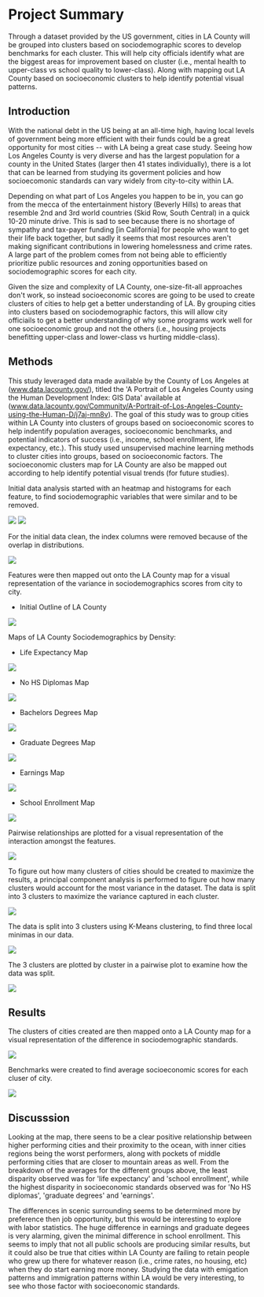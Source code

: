 # Project Summary
Through a dataset provided by the US government, cities in LA County will be grouped into clusters based on sociodemographic scores to develop benchmarks for each cluster. This will help city officials identify what are the biggest areas for improvement based on cluster (i.e., mental health to upper-class vs school quality to lower-class). Along with mapping out LA County based on socioeconomic clusters to help identify potential visual patterns.


## Introduction

With the national debt in the US being at an all-time high, having local levels of government being more efficient with their funds could be a great opportunity for most cities -- with LA being a great case study. Seeing how Los Angeles County is very diverse and has the largest population for a county in the United States (larger then 41 states individually), there is a lot that can be learned from studying its goverment policies and how socioecomonic standards can vary widely from city-to-city within LA. 

Depending on what part of Los Angeles you happen to be in, you can go from the mecca of the entertainment history (Beverly Hills) to areas that resemble 2nd and 3rd world countries (Skid Row, South Central) in a quick 10-20 minute drive. This is sad to see because there is no shortage of sympathy and tax-payer funding [in California] for people who want to get their life back together, but sadly it seems that most resources aren't making significant contributions in lowering homelessness and crime rates. A large part of the problem comes from not being able to efficiently prioritize public resources and zoning opportunities based on sociodemographic scores for each city. 

Given the size and complexity of LA County, one-size-fit-all approaches don't work, so instead socioeconomic scores are going to be used to create clusters of cities to help get a better understanding of LA. By grouping cities into clusters based on sociodemographic factors, this will allow city officiails to get a better understanding of why some programs work well for one socioeconomic group and not the others (i.e., housing projects benefitting upper-class and lower-class vs hurting middle-class). 

## Methods

This study leveraged data made available by the County of Los Angeles at (www.data.lacounty.gov/), titled the 'A Portrait of Los Angeles County using the Human Development Index: GIS Data' available at (www.data.lacounty.gov/Community/A-Portrait-of-Los-Angeles-County-using-the-Human-D/j7aj-mn8v). The goal of this study was to group cities within LA County into clusters of groups based on socioeconomic scores to help indentify population averages, socioeconomic benchmarks, and potential indicators of success (i.e., income, school enrollment, life expectancy, etc.). This study used unsupervised machine learning methods to cluster cities into groups, based on socioeconomic factors. The socioeconomic clusters map for LA County are also be mapped out according to help identify potential visual trends (for future studies).

Initial data analysis started with an heatmap and histograms for each feature, to find sociodemographic variables that were similar and to be removed.

![](Images/LA%20County%20Heatmap.PNG)
![](Images/LA%20County%20Histograms.png)

For the initial data clean, the index columns were removed because of the overlap in distributions.

![](Images/LA%20County%20Heatmap%20Model.PNG)

Features were then mapped out onto the LA County map for a visual representation of the variance in sociodemographics scores from city to city.

- Initial Outline of LA County

![](Images/LA%20County%20Map.PNG)

Maps of LA County Sociodemographics by Density:

- Life Expectancy Map

![](Images/LA%20County%20Map%20-%20Life%20Expectancy.PNG)

- No HS Diplomas Map

![](Images/LA%20County%20Map%20-%20No%20HS%20Diplomas.PNG)

- Bachelors Degrees Map

![](Images/LA%20County%20Map%20-%20Bachelors%20Degrees.PNG)

- Graduate Degrees Map

![](Images/LA%20County%20Map%20-%20Graduate%20Degrees.PNG)

- Earnings Map

![](Images/LA%20County%20Map%20-%20Earnings.PNG)

- School Enrollment Map

![](Images/LA%20County%20Map%20-%20School%20Enrollment.PNG)

Pairwise relationships are plotted for a visual representation of the interaction amongst the features.

![](Images/LA%20County%20Pairplot%20Model.PNG)

To figure out how many clusters of cities should be created to maximize the results, a principal component analysis is performed to figure out how many clusters would account for the most variance in the dataset. The data is split into 3 clusters to maximize the variance captured in each cluster.

![](Images/LA%20County%20PCA.PNG)

The data is split into 3 clusters using K-Means clustering, to find three local minimas in our data.

![](Images/LA%20County%20Pairplot%20PCA.PNG)

The 3 clusters are plotted by cluster in a pairwise plot to examine how the data was split.

![](Images/LA%20County%20Pairplot%20Model%20PCA.PNG)

## Results

The clusters of cities created are then mapped onto a LA County map for a visual representation of the difference in sociodemographic standards.

![](Images/LA%20County%20Map%20-%20Model%20PCA.PNG)

Benchmarks were created to find average socioeconomic scores for each cluser of city.

![](Images/LA%20County%20Benchmarks.PNG)

## Discusssion

Looking at the map, there seens to be a clear positive relationship between higher performing cities and their proximity to the ocean, with inner cities regions being the worst performers, along with pockets of middle performing cities that are closer to mountain areas as well. From the breakdown of the averages for the different groups above, the least disparity observed was for 'life expectancy' and 'school enrollment', while the highest disparity in socioeconomic standards observed was for 'No HS diplomas', 'graduate degrees' and 'earnings'.

The differences in scenic surrounding seems to be determined more by preference then job opportunity, but this would be interesting to explore with labor statistics. The huge difference in earnings and graduate degees is very alarming, given the minimal difference in school enrollment. This seems to imply that not all public schools are producing similar results, but it could also be true that cities within LA County are failing to retain people who grew up there for whatever reason (i.e., crime rates, no housing, etc) when they do start earning more money. Studying the data with emigation patterns and immigration patterns within LA would be very interesting, to see who those factor with socioeconomic standards.

